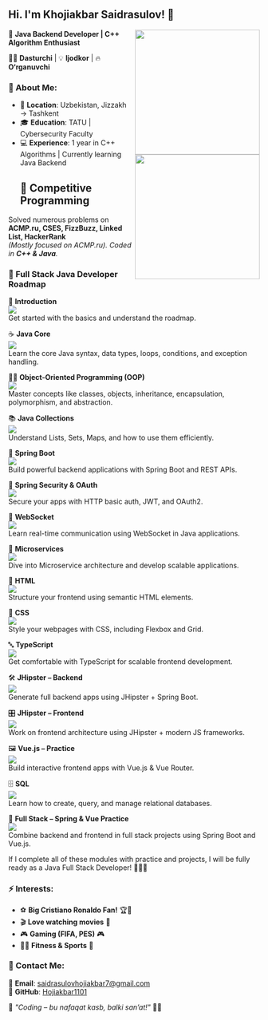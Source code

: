 ## Hi. I'm Khojiakbar Saidrasulov! 👋  

<img align="right" width="250" height="250" src="https://upload.wikimedia.org/wikipedia/en/3/30/Java_programming_language_logo.svg">
<img align="right" width="250" height="250" src="https://cdn.jsdelivr.net/gh/devicons/devicon/icons/cplusplus/cplusplus-original.svg">

🚀 **Java Backend Developer | C++ Algorithm Enthusiast**  

👨‍💻 **Dasturchi** | 💡 **Ijodkor** | 🔥 **O‘rganuvchi**  

### 📌 About Me:
- 📍 **Location**: Uzbekistan, Jizzakh → Tashkent  
- 🎓 **Education**: TATU | Cybersecurity Faculty  
- 💻 **Experience**: 1 year in C++ Algorithms | Currently learning Java Backend
  ## 📌 Competitive Programming  
Solved numerous problems on **ACMP.ru, CSES, FizzBuzz, Linked List, HackerRank**  
*(Mostly focused on ACMP.ru). Coded in **C++ & Java**.*  

### 🚀 Full Stack Java Developer Roadmap

🎯 **Introduction**  
![](https://media.giphy.com/media/3o7qDErkzS9XaCmgR2/giphy.gif)  
Get started with the basics and understand the roadmap.

☕ **Java Core**  
![](https://media.giphy.com/media/1wFSfMIe5rTWS/giphy.gif)  
Learn the core Java syntax, data types, loops, conditions, and exception handling.

👨‍💻 **Object-Oriented Programming (OOP)**  
![](https://media.giphy.com/media/XbhSfuPeXlf7i/giphy.gif)  
Master concepts like classes, objects, inheritance, encapsulation, polymorphism, and abstraction.

📚 **Java Collections**  
![](https://media.giphy.com/media/l2SpWu9f9SAsYbGrq/giphy.gif)  
Understand Lists, Sets, Maps, and how to use them efficiently.

🌱 **Spring Boot**  
![](https://media.giphy.com/media/5WnAcgE4vcXfs0dBzK/giphy.gif)  
Build powerful backend applications with Spring Boot and REST APIs.

🔐 **Spring Security & OAuth**  
![](https://media.giphy.com/media/3o6Yg7BZsCp1A9cSni/giphy.gif)  
Secure your apps with HTTP basic auth, JWT, and OAuth2.

📡 **WebSocket**  
![](https://media.giphy.com/media/d41d8cd98f00b204e9800998ecf8427e/giphy.gif)  
Learn real-time communication using WebSocket in Java applications.

🧩 **Microservices**  
![](https://media.giphy.com/media/5bdiyJqsfLeNk/giphy.gif)  
Dive into Microservice architecture and develop scalable applications.

🧾 **HTML**  
![](https://media.giphy.com/media/ApV4avLOVso5mVfWkX/giphy.gif)  
Structure your frontend using semantic HTML elements.

🎨 **CSS**  
![](https://media.giphy.com/media/dANxNnifYcRSi/giphy.gif)  
Style your webpages with CSS, including Flexbox and Grid.

🔤 **TypeScript**  
![](https://media.giphy.com/media/RasD8AGPOODfWnXIS3/giphy.gif)  
Get comfortable with TypeScript for scalable frontend development.

🛠️ **JHipster – Backend**  
![](https://media.giphy.com/media/8xkCt2Bby8cbm/giphy.gif)  
Generate full backend apps using JHipster + Spring Boot.

🎛️ **JHipster – Frontend**  
![](https://media.giphy.com/media/4HnMf8nQw6IvmZB03d/giphy.gif)  
Work on frontend architecture using JHipster + modern JS frameworks.

🖼️ **Vue.js – Practice**  
![](https://media.giphy.com/media/M7LRr30ysV6lVgRMIV/giphy.gif)  
Build interactive frontend apps with Vue.js & Vue Router.

🗄️ **SQL**  
![](https://media.giphy.com/media/A5kICu1GnAK7u/giphy.gif)  
Learn how to create, query, and manage relational databases.

🔄 **Full Stack – Spring & Vue Practice**  
![](https://media.giphy.com/media/2wfrPBq7mt09SkwjX3/giphy.gif)  
Combine backend and frontend in full stack projects using Spring Boot and Vue.js.



If I complete all of these modules with practice and projects, I will be fully ready as a Java Full Stack Developer! 🎯👨‍💻




### ⚡ Interests:
- ⚽ **Big Cristiano Ronaldo Fan!** 🏆🐐  
- 🎬 **Love watching movies** 🎥  
- 🎮 **Gaming (FIFA, PES)** 🎮  
- 🏃‍♂️ **Fitness & Sports** 💪  

### 📩 Contact Me:
📧 **Email**: saidrasulovhojiakbar7@gmail.com  
📌 **GitHub**: [Hojiakbar1101](https://github.com/Hojiakbar1101)  

🚀 _"Coding – bu nafaqat kasb, balki san’at!"_ 🎨🔥  
